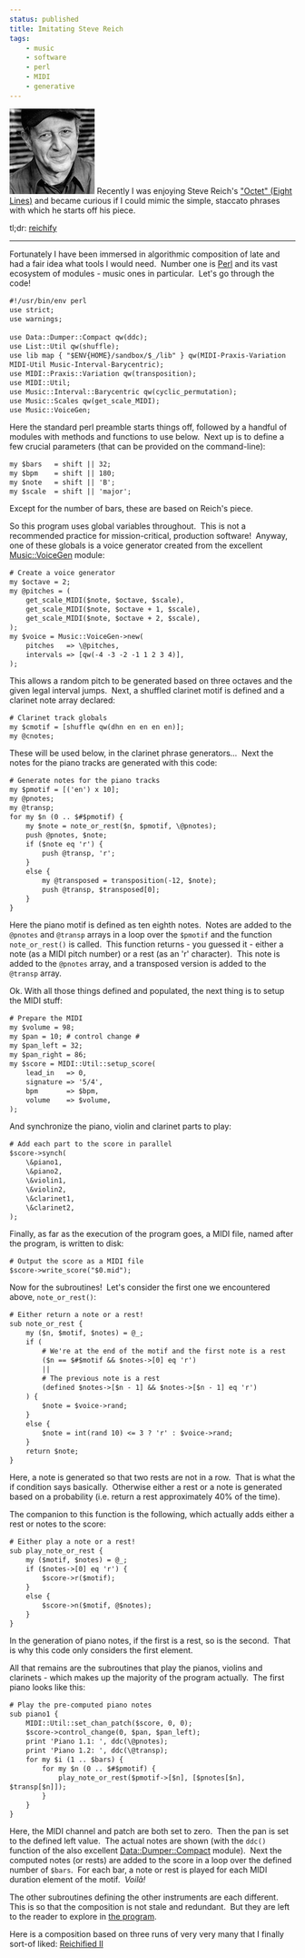 ```yaml
---
status: published
title: Imitating Steve Reich
tags:
    - music
    - software
    - perl
    - MIDI
    - generative
---
```


![](Steve-Reich.jpg)
Recently I was enjoying Steve Reich's ["Octet" (Eight Lines)](https://www.youtube.com/watch?v=WgzQcDrX86M) and became curious if I could mimic the simple, staccato phrases with which he starts off his piece.

tl;dr: [reichify](https://github.com/ology/Music/blob/master/reichify)

---

Fortunately I have been immersed in algorithmic composition of late and had a fair idea what tools I would need.  Number one is [Perl](https://www.perl.org/) and its vast ecosystem of modules - music ones in particular.  Let's go through the code!

    #!/usr/bin/env perl
    use strict;
    use warnings;

    use Data::Dumper::Compact qw(ddc);
    use List::Util qw(shuffle);
    use lib map { "$ENV{HOME}/sandbox/$_/lib" } qw(MIDI-Praxis-Variation MIDI-Util Music-Interval-Barycentric);
    use MIDI::Praxis::Variation qw(transposition);
    use MIDI::Util;
    use Music::Interval::Barycentric qw(cyclic_permutation);
    use Music::Scales qw(get_scale_MIDI);
    use Music::VoiceGen;

Here the standard perl preamble starts things off, followed by a handful of modules with methods and functions to use below.  Next up is to define a few crucial parameters (that can be provided on the command-line):

    my $bars   = shift || 32;
    my $bpm    = shift || 180;
    my $note   = shift || 'B';
    my $scale  = shift || 'major';

Except for the number of bars, these are based on Reich's piece.

So this program uses global variables throughout.  This is not a recommended practice for mission-critical, production software!  Anyway, one of these globals is a voice generator created from the excellent [Music::VoiceGen](https://metacpan.org/pod/Music::VoiceGen) module:

    # Create a voice generator
    my $octave = 2;
    my @pitches = (
        get_scale_MIDI($note, $octave, $scale),
        get_scale_MIDI($note, $octave + 1, $scale),
        get_scale_MIDI($note, $octave + 2, $scale),
    );
    my $voice = Music::VoiceGen->new(
        pitches   => \@pitches,
        intervals => [qw(-4 -3 -2 -1 1 2 3 4)],
    );

This allows a random pitch to be generated based on three octaves and the given legal interval jumps.  Next, a shuffled clarinet motif is defined and a clarinet note array declared:

    # Clarinet track globals
    my $cmotif = [shuffle qw(dhn en en en en)];
    my @cnotes;

These will be used below, in the clarinet phrase generators...  Next the notes for the piano tracks are generated with this code:

    # Generate notes for the piano tracks
    my $pmotif = [('en') x 10];
    my @pnotes;
    my @transp;
    for my $n (0 .. $#$pmotif) {
        my $note = note_or_rest($n, $pmotif, \@pnotes);
        push @pnotes, $note;
        if ($note eq 'r') {
            push @transp, 'r';
        }
        else {
            my @transposed = transposition(-12, $note);
            push @transp, $transposed[0];
        }
    }

Here the piano motif is defined as ten eighth notes.  Notes are added to the `@pnotes` and `@transp` arrays in a loop over the `$pmotif` and the function `note_or_rest()` is called.  This function returns - you guessed it - either a note (as a MIDI pitch number) or a rest (as an 'r' character).  This note is added to the `@pnotes` array, and a transposed version is added to the `@transp` array.

Ok. With all those things defined and populated, the next thing is to setup the MIDI stuff:

    # Prepare the MIDI
    my $volume = 98;
    my $pan = 10; # control change #
    my $pan_left = 32;
    my $pan_right = 86;
    my $score = MIDI::Util::setup_score(
        lead_in   => 0,
        signature => '5/4',
        bpm       => $bpm,
        volume    => $volume,
    );

And synchronize the piano, violin and clarinet parts to play:

    # Add each part to the score in parallel
    $score->synch(
        \&piano1,
        \&piano2,
        \&violin1,
        \&violin2,
        \&clarinet1,
        \&clarinet2,
    );

Finally, as far as the execution of the program goes, a MIDI file, named after the program, is written to disk:

    # Output the score as a MIDI file
    $score->write_score("$0.mid");

Now for the subroutines!  Let's consider the first one we encountered above, `note_or_rest()`:

    # Either return a note or a rest!
    sub note_or_rest {
        my ($n, $motif, $notes) = @_;
        if (
            # We're at the end of the motif and the first note is a rest
            ($n == $#$motif && $notes->[0] eq 'r')
            ||
            # The previous note is a rest
            (defined $notes->[$n - 1] && $notes->[$n - 1] eq 'r')
        ) {
            $note = $voice->rand;
        }
        else {
            $note = int(rand 10) <= 3 ? 'r' : $voice->rand;
        }
        return $note;
    }

Here, a note is generated so that two rests are not in a row.  That is what the if condition says basically.  Otherwise either a rest or a note is generated based on a probability (i.e. return a rest approximately 40% of the time).

The companion to this function is the following, which actually adds either a rest or notes to the score:

    # Either play a note or a rest!
    sub play_note_or_rest {
        my ($motif, $notes) = @_;
        if ($notes->[0] eq 'r') {
            $score->r($motif);
        }
        else {
            $score->n($motif, @$notes);
        }
    }

In the generation of piano notes, if the first is a rest, so is the second.  That is why this code only considers the first element.

All that remains are the subroutines that play the pianos, violins and clarinets - which makes up the majority of the program actually.  The first piano looks like this:

    # Play the pre-computed piano notes
    sub piano1 {
        MIDI::Util::set_chan_patch($score, 0, 0);
        $score->control_change(0, $pan, $pan_left);
        print 'Piano 1.1: ', ddc(\@pnotes);
        print 'Piano 1.2: ', ddc(\@transp);
        for my $i (1 .. $bars) {
            for my $n (0 .. $#$pmotif) {
                play_note_or_rest($pmotif->[$n], [$pnotes[$n], $transp[$n]]);
            }
        }
    }

Here, the MIDI channel and patch are both set to zero.  Then the pan is set to the defined left value.  The actual notes are shown (with the `ddc()` function of the also excellent [Data::Dumper::Compact](https://metacpan.org/pod/Data::Dumper::Compact) module).  Next the computed notes (or rests) are added to the score in a loop over the defined number of `$bars`.  For each bar, a note or rest is played for each MIDI duration element of the motif.  *Voilà!*

The other subroutines defining the other instruments are each different.  This is so that the composition is not stale and redundant.  But they are left to the reader to explore in [the program](https://github.com/ology/Music/blob/master/reichify).

Here is a composition based on three runs of very very many that I finally sort-of liked: [Reichified II](Reichifed-IV.mp3)

